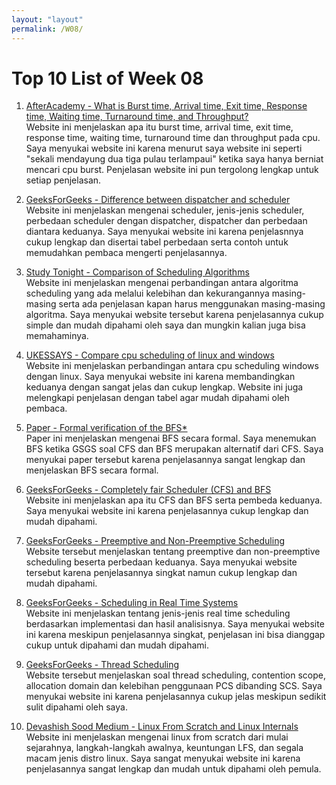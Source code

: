 ```yaml
---
layout: "layout"
permalink: /W08/
---
```


# Top 10 List of Week 08

1. [AfterAcademy - What is Burst time, Arrival time, Exit time, Response time, Waiting time, Turnaround time, and Throughput?](https://afteracademy.com/blog/what-is-burst-arrival-exit-response-waiting-turnaround-time-and-throughput)<br>
Website ini menjelaskan apa itu burst time, arrival time, exit time, response time, waiting time, turnaround time dan throughput pada cpu.
Saya menyukai website ini karena menurut saya website ini seperti "sekali mendayung dua tiga pulau terlampaui" ketika saya hanya berniat 
mencari cpu burst. Penjelasan website ini pun tergolong lengkap untuk setiap penjelasan.

2. [GeeksForGeeks - Difference between dispatcher and scheduler](https://www.geeksforgeeks.org/difference-between-dispatcher-and-scheduler/)<br>
Website ini menjelaskan mengenai scheduler, jenis-jenis scheduler, perbedaan scheduler dengan dispatcher, dispatcher dan perbedaan diantara
keduanya. Saya menyukai website ini karena penjelasnnya cukup lengkap dan disertai tabel perbedaan serta contoh untuk memudahkan pembaca 
mengerti penjelasannya.

3. [Study Tonight - Comparison of Scheduling Algorithms](https://www.studytonight.com/operating-system/comparision-scheduling-algorithms)<br>
Website ini menjelaskan mengenai perbandingan antara algoritma scheduling yang ada melalui kelebihan dan kekurangannya masing-masing serta
ada penjelasan kapan harus menggunakan masing-masing algoritma. Saya menyukai website tersebut karena penjelasannya cukup simple dan mudah
dipahami oleh saya dan mungkin kalian juga bisa memahaminya.

4. [UKESSAYS - Compare cpu scheduling of linux and windows](https://www.ukessays.com/essays/information-systems/compare-cpu-scheduling-of-linux-and-windows.php)<br>
Website ini menjelaskan perbandingan antara cpu scheduling windows dengan linux. Saya menyukai website ini karena membandingkan keduanya
dengan sangat jelas dan cukup lengkap. Website ini juga melengkapi penjelasan dengan tabel agar mudah dipahami oleh pembaca.

5. [Paper - Formal verification of the BFS*](https://www.cs.mcgill.ca/~mxia3/pdfs/Case_study__formal_verification_of_the_brain_fuck_scheduler.pdf)<br>
Paper ini menjelaskan mengenai BFS secara formal. Saya menemukan BFS ketika GSGS soal CFS dan BFS 
merupakan alternatif dari CFS. Saya menyukai paper tersebut karena penjelasannya sangat lengkap dan menjelaskan BFS secara formal.

6. [GeeksForGeeks - Completely fair Scheduler (CFS) and BFS](https://www.geeksforgeeks.org/completely-fair-scheduler-cfs-and-brain-fuck-scheduler-bfs/)<br>
Website ini menjelaskan apa itu CFS dan BFS serta pembeda keduanya. Saya menyukai website ini karena penjelasannya cukup lengkap dan 
mudah dipahami.

7. [GeeksForGeeks - Preemptive and Non-Preemptive Scheduling](https://www.geeksforgeeks.org/preemptive-and-non-preemptive-scheduling/)<br>
Website tersebut menjelaskan tentang preemptive dan non-preemptive scheduling beserta perbedaan keduanya. Saya menyukai website tersebut
karena penjelasannya singkat namun cukup lengkap dan mudah dipahami.

8. [GeeksForGeeks - Scheduling in Real Time Systems](https://www.geeksforgeeks.org/scheduling-in-real-time-systems/)<br>
Website ini menjelaskan tentang jenis-jenis real time scheduling berdasarkan implementasi dan hasil analisisnya. Saya menyukai website
ini karena meskipun penjelasannya singkat, penjelasan ini bisa dianggap cukup untuk dipahami dan mudah dipahami.

9. [GeeksForGeeks - Thread Scheduling](https://www.geeksforgeeks.org/thread-scheduling/)<br>
Website tersebut menjelaskan soal thread scheduling, contention scope, allocation domain dan kelebihan penggunaan PCS dibanding SCS.
Saya menyukai website ini karena penjelasannya cukup jelas meskipun sedikit sulit dipahami oleh saya.

10. [Devashish Sood Medium - Linux From Scratch and Linux Internals](https://devssh.medium.com/linux-from-scratch-and-linux-internals-63993c174d6d)<br>
Website ini menjelaskan mengenai linux from scratch dari mulai sejarahnya, langkah-langkah awalnya, keuntungan LFS, dan segala macam
jenis distro linux. Saya sangat menyukai website ini karena penjelasannya sangat lengkap dan mudah untuk dipahami oleh pemula.


